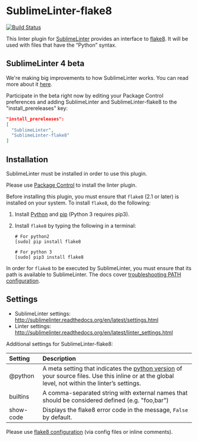 SublimeLinter-flake8
=========================

[![Build Status](https://travis-ci.org/SublimeLinter/SublimeLinter-flake8.svg?branch=master)](https://travis-ci.org/SublimeLinter/SublimeLinter-flake8)

This linter plugin for [SublimeLinter](https://github.com/SublimeLinter/SublimeLinter) provides an interface to [flake8](http://flake8.readthedocs.org/en/latest/). It will be used with files that have the “Python” syntax.

## SublimeLinter 4 beta

We're making big improvements to how SublimeLinter works. You can read more about it [here](https://github.com/SublimeLinter/SublimeLinter/blob/master/messages/4.0.0-rc.1.txt).

Participate in the beta right now by editing your Package Control preferences and adding SublimeLinter and SublimeLinter-flake8 to the "install_prereleases" key:  
```json
"install_prereleases":
[
  "SublimeLinter",
  "SublimeLinter-flake8"
]
```


## Installation

SublimeLinter must be installed in order to use this plugin. 

Please use [Package Control](https://packagecontrol.io) to install the linter plugin.

Before installing this plugin, you must ensure that `flake8` (2.1 or later) is installed on your system. To install `flake8`, do the following:

1. Install [Python](http://python.org) and [pip](http://www.pip-installer.org/en/latest/installing.html) (Python 3 requires pip3).

1. Install `flake8` by typing the following in a terminal:
   ```
   # For python2
   [sudo] pip install flake8

   # For python 3
   [sudo] pip3 install flake8
   ```


In order for `flake8` to be executed by SublimeLinter, you must ensure that its path is available to SublimeLinter. The docs cover [troubleshooting PATH configuration](http://sublimelinter.readthedocs.io/en/latest/troubleshooting.html#finding-a-linter-executable).


## Settings
- SublimeLinter settings: http://sublimelinter.readthedocs.org/en/latest/settings.html
- Linter settings: http://sublimelinter.readthedocs.org/en/latest/linter_settings.html

Additional settings for SublimeLinter-flake8:

|Setting|Description|
|:------|:----------|
|@python|A meta setting that indicates the [python version](http://sublimelinter.readthedocs.org/en/latest/meta_settings.html#python) of your source files. Use this inline or at the global level, not within the linter’s settings.|
|builtins|A comma-separated string with external names that should be considered defined (e.g. "foo,bar")|
|show-code|Displays the flake8 error code in the message, `False` by default.|

Please use [flake8 configuration](http://flake8.pycqa.org/en/latest/user/configuration.html) (via config files or inline comments).
